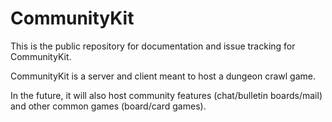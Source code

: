 # CommunityKit
This is the public repository for documentation and issue tracking for CommunityKit.

CommunityKit is a server and client meant to host a dungeon crawl game.

In the future, it will also host community features (chat/bulletin boards/mail) and other common games (board/card games).
